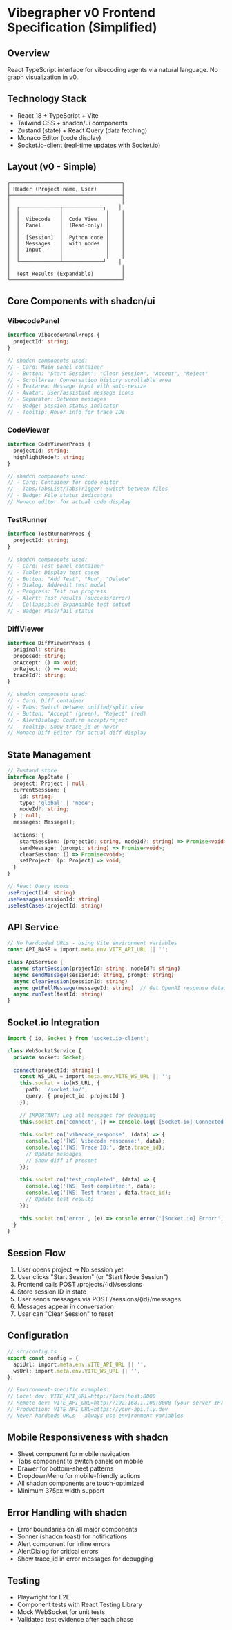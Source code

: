 # Vibegrapher v0 Frontend Specification (Simplified)

## Overview
React TypeScript interface for vibecoding agents via natural language. No graph visualization in v0.

## Technology Stack
- React 18 + TypeScript + Vite
- Tailwind CSS + shadcn/ui components
- Zustand (state) + React Query (data fetching)
- Monaco Editor (code display)
- Socket.io-client (real-time updates with Socket.io)

## Layout (v0 - Simple)
```
┌────────────────────────────────────┐
│ Header (Project name, User)        │
├────────────────────────────────────┤
│                                    │
│  ┌─────────────┬─────────────┐    │
│  │             │              │    │
│  │  Vibecode   │  Code View   │    │
│  │  Panel      │  (Read-only) │    │
│  │             │              │    │
│  │  [Session]  │  Python code │    │
│  │  Messages   │  with nodes  │    │
│  │  Input      │              │    │
│  │             │              │    │
│  └─────────────┴─────────────┘    │
│                                    │
│  Test Results (Expandable)         │
└────────────────────────────────────┘
```

## Core Components with shadcn/ui

### VibecodePanel
```typescript
interface VibecodePanelProps {
  projectId: string;
}

// shadcn components used:
// - Card: Main panel container
// - Button: "Start Session", "Clear Session", "Accept", "Reject"
// - ScrollArea: Conversation history scrollable area
// - Textarea: Message input with auto-resize
// - Avatar: User/assistant message icons
// - Separator: Between messages
// - Badge: Session status indicator
// - Tooltip: Hover info for trace IDs
```

### CodeViewer
```typescript
interface CodeViewerProps {
  projectId: string;
  highlightNode?: string;
}

// shadcn components used:
// - Card: Container for code editor
// - Tabs/TabsList/TabsTrigger: Switch between files
// - Badge: File status indicators
// Monaco editor for actual code display
```

### TestRunner
```typescript
interface TestRunnerProps {
  projectId: string;
}

// shadcn components used:
// - Card: Test panel container
// - Table: Display test cases
// - Button: "Add Test", "Run", "Delete"
// - Dialog: Add/edit test modal
// - Progress: Test run progress
// - Alert: Test results (success/error)
// - Collapsible: Expandable test output
// - Badge: Pass/fail status
```

### DiffViewer
```typescript
interface DiffViewerProps {
  original: string;
  proposed: string;
  onAccept: () => void;
  onReject: () => void;
  traceId?: string;
}

// shadcn components used:
// - Card: Diff container
// - Tabs: Switch between unified/split view
// - Button: "Accept" (green), "Reject" (red)
// - AlertDialog: Confirm accept/reject
// - Tooltip: Show trace_id on hover
// Monaco Diff Editor for actual diff display
```

## State Management

```typescript
// Zustand store
interface AppState {
  project: Project | null;
  currentSession: {
    id: string;
    type: 'global' | 'node';
    nodeId?: string;
  } | null;
  messages: Message[];
  
  actions: {
    startSession: (projectId: string, nodeId?: string) => Promise<void>;
    sendMessage: (prompt: string) => Promise<void>;
    clearSession: () => Promise<void>;
    setProject: (p: Project) => void;
  }
}

// React Query hooks
useProject(id: string)
useMessages(sessionId: string)
useTestCases(projectId: string)
```

## API Service

```typescript
// No hardcoded URLs - Using Vite environment variables
const API_BASE = import.meta.env.VITE_API_URL || '';

class ApiService {
  async startSession(projectId: string, nodeId?: string)
  async sendMessage(sessionId: string, prompt: string)
  async clearSession(sessionId: string)
  async getFullMessage(messageId: string)  // Get OpenAI response details
  async runTest(testId: string)
}
```

## Socket.io Integration

```typescript
import { io, Socket } from 'socket.io-client';

class WebSocketService {
  private socket: Socket;
  
  connect(projectId: string) {
    const WS_URL = import.meta.env.VITE_WS_URL || '';
    this.socket = io(WS_URL, { 
      path: '/socket.io/',
      query: { project_id: projectId }
    });
    
    // IMPORTANT: Log all messages for debugging
    this.socket.on('connect', () => console.log('[Socket.io] Connected'));
    
    this.socket.on('vibecode_response', (data) => {
      console.log('[WS] Vibecode response:', data);
      console.log('[WS] Trace ID:', data.trace_id);
      // Update messages
      // Show diff if present
    });
    
    this.socket.on('test_completed', (data) => {
      console.log('[WS] Test completed:', data);
      console.log('[WS] Test trace:', data.trace_id);
      // Update test results
    });
    
    this.socket.on('error', (e) => console.error('[Socket.io] Error:', e));
  }
}
```

## Session Flow

1. User opens project → No session yet
2. User clicks "Start Session" (or "Start Node Session")
3. Frontend calls POST /projects/{id}/sessions
4. Store session ID in state
5. User sends messages via POST /sessions/{id}/messages
6. Messages appear in conversation
7. User can "Clear Session" to reset

## Configuration
```typescript
// src/config.ts
export const config = {
  apiUrl: import.meta.env.VITE_API_URL || '',
  wsUrl: import.meta.env.VITE_WS_URL || '',
};

// Environment-specific examples:
// Local dev: VITE_API_URL=http://localhost:8000
// Remote dev: VITE_API_URL=http://192.168.1.100:8000 (your server IP)
// Production: VITE_API_URL=https://your-api.fly.dev
// Never hardcode URLs - always use environment variables
```

## Mobile Responsiveness with shadcn
- Sheet component for mobile navigation
- Tabs component to switch panels on mobile
- Drawer for bottom-sheet patterns
- DropdownMenu for mobile-friendly actions
- All shadcn components are touch-optimized
- Minimum 375px width support

## Error Handling with shadcn
- Error boundaries on all major components
- Sonner (shadcn toast) for notifications
- Alert component for inline errors
- AlertDialog for critical errors
- Show trace_id in error messages for debugging

## Testing
- Playwright for E2E
- Component tests with React Testing Library
- Mock WebSocket for unit tests
- Validated test evidence after each phase